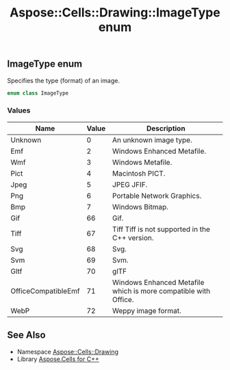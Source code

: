 ﻿---
title: Aspose::Cells::Drawing::ImageType enum
linktitle: ImageType
second_title: Aspose.Cells for C++ API Reference
description: 'Aspose::Cells::Drawing::ImageType enum. Specifies the type (format) of an image in C++.'
type: docs
weight: 8800
url: /cpp/aspose.cells.drawing/imagetype/
---
## ImageType enum


Specifies the type (format) of an image.

```cpp
enum class ImageType
```

### Values

| Name | Value | Description |
| --- | --- | --- |
| Unknown | 0 | An unknown image type. |
| Emf | 2 | Windows Enhanced Metafile. |
| Wmf | 3 | Windows Metafile. |
| Pict | 4 | Macintosh PICT. |
| Jpeg | 5 | JPEG JFIF. |
| Png | 6 | Portable Network Graphics. |
| Bmp | 7 | Windows Bitmap. |
| Gif | 66 | Gif. |
| Tiff | 67 | Tiff Tiff is not supported in the C++ version. |
| Svg | 68 | Svg. |
| Svm | 69 | Svm. |
| Gltf | 70 | glTF |
| OfficeCompatibleEmf | 71 | Windows Enhanced Metafile which is more compatible with Office. |
| WebP | 72 | Weppy image format. |

## See Also

* Namespace [Aspose::Cells::Drawing](../)
* Library [Aspose.Cells for C++](../../)
